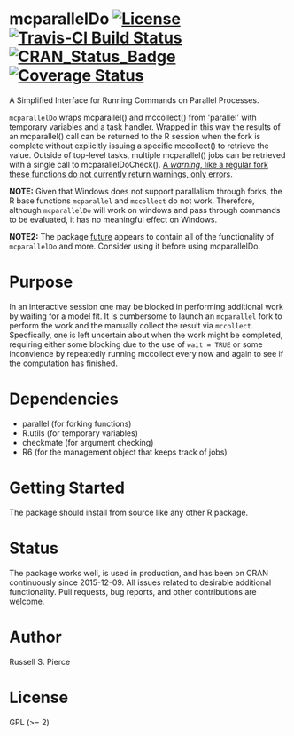 # mcparallelDo [![License](http://img.shields.io/badge/license-GPL%20%28%3E=%202%29-brightgreen.svg?style=flat)](http://www.gnu.org/licenses/gpl-2.0.html)[![Travis-CI Build Status](https://travis-ci.org/drknexus/mcparallelDo.svg?branch=master)](https://travis-ci.org/drknexus/mcparallelDo)[![CRAN_Status_Badge](http://www.r-pkg.org/badges/version/mcparallelDo)](http://cran.r-project.org/package=mcparallelDo)[![Coverage Status](https://img.shields.io/codecov/c/github/drknexus/mcparallelDo/master.svg)](https://codecov.io/github/drknexus/mcparallelDo?branch=master)
A Simplified Interface for Running Commands on Parallel Processes.

`mcparallelDo` wraps mcparallel() and mccollect() from 'parallel' with temporary variables and a task handler.  Wrapped in this way the results of an mcparallel() call can be returned to the R session when the fork is complete without explicitly issuing a specific mccollect() to retrieve the value. Outside of top-level tasks, multiple mcparallel() jobs can be retrieved with a single call to mcparallelDoCheck(). [A *warning*, like a regular fork these functions do not currently return warnings, only errors](https://github.com/drknexus/mcparallelDo/issues/1).

**NOTE:** Given that Windows does not support parallalism through forks, the R base functions `mcparallel` and `mccollect` do not work.  Therefore, although `mcparallelDo` will work on windows and pass through commands to be evaluated, it has no meaningful effect on Windows.

**NOTE2:** The package [future](https://cran.r-project.org/web/packages/future/index.html) appears to contain all of the functionality of `mcparallelDo` and more.  Consider using it before using mcparallelDo.

# Purpose
In an interactive session one may be blocked in performing additional work by waiting for a model fit.  It is cumbersome to launch an `mcparallel` fork to perform the work and the manually collect the result via `mccollect`.  Specfically, one is left uncertain about when the work might be completed, requiring either some blocking due to the use of `wait = TRUE` or some inconvience by repeatedly running mccollect every now and again to see if the computation has finished.

# Dependencies 

* parallel (for forking functions)
* R.utils (for temporary variables)
* checkmate (for argument checking)
* R6 (for the management object that keeps track of jobs)

# Getting Started
The package should install from source like any other R package.

# Status
The package works well, is used in production, and has been on CRAN continuously since 2015-12-09. All issues related to desirable additional functionality. Pull requests, bug reports, and other contributions are welcome.

# Author

Russell S. Pierce  

# License

GPL (>= 2)
